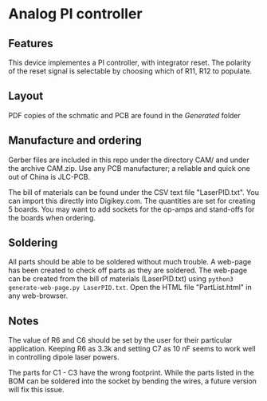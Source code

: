 # Analog PI controller

## Features

   This device implementes a PI controller, with integrator
   reset. The polarity of the reset signal is selectable by choosing
   which of R11, R12 to populate.

## Layout
   PDF copies of the schmatic and PCB are found in the *Generated* folder

## Manufacture and ordering
   Gerber files are included in this repo under the directory CAM/ and under the archive CAM.zip.  Use any PCB manufacturer; a reliable and quick one out of China is JLC-PCB.

   The bill of materials can be found under the CSV text file "LaserPID.txt".  You can import this directly into Digikey.com.  The quantities are set for creating 5 boards.  You may want to add sockets for the op-amps and stand-offs for the boards when ordering.

## Soldering
   All parts should be able to be soldered without much trouble.  A web-page has been created to check off parts as they are soldered.  The web-page can be created from the bill of materials (LaserPID.txt) using `python3 generate-web-page.py LaserPID.txt`.  Open the HTML file "PartList.html" in any web-browser.

## Notes
   The value of R6 and C6 should be set by the user for their particular application.  Keeping R6 as 3.3k and setting C7 as 10 nF seems to work well in controlling dipole laser powers.

   The parts for C1 - C3 have the wrong footprint.  While the parts listed in the BOM can be soldered into the socket by bending the wires, a future version will fix this issue.